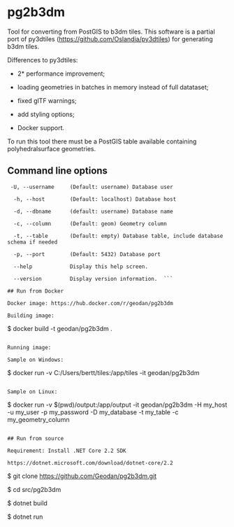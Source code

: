 # pg2b3dm

Tool for converting from PostGIS to b3dm tiles. This software is a partial port of py3dtiles (https://github.com/Oslandia/py3dtiles) 
for generating b3dm tiles.

Differences to py3dtiles:

- 2* performance improvement;

- loading geometries in batches in memory instead of full datataset;

- fixed glTF warnings;

- add styling options;

- Docker support.

To run this tool there must be a PostGIS table available containing polyhedralsurface geometries.

## Command line options

```
 -U, --username     (Default: username) Database user

  -h, --host        (Default: localhost) Database host

  -d, --dbname      (default: username) Database name

  -c, --column      (Default: geom) Geometry column

  -t, --table       (Default: empty) Database table, include database schema if needed

  -p, --port        (Default: 5432) Database port

  --help            Display this help screen.

  --version         Display version information.  ```

## Run from Docker

Docker image: https://hub.docker.com/r/geodan/pg2b3dm

Building image:

```
$ docker build -t geodan/pg2b3dm .
```

Running image:

Sample on Windows: 

```
$ docker run -v C:/Users/bertt/tiles:/app/tiles -it geodan/pg2b3dm
```

Sample on Linux:

```
$ docker run -v $(pwd)/output:/app/output -it geodan/pg2b3dm -H my_host -u my_user -p my_password -D my_database -t my_table -c my_geometry_column
```

## Run from source

Requirement: Install .NET Core 2.2 SDK 

https://dotnet.microsoft.com/download/dotnet-core/2.2

```
$ git clone https://github.com/Geodan/pg2b3dm.git

$ cd src/pg2b3dm

$ dotnet build

$ dotnet run

```